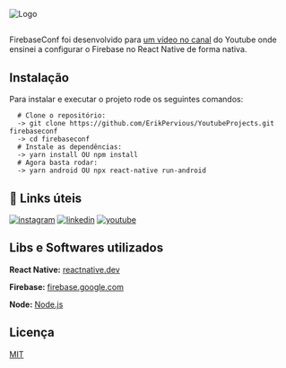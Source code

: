 
![Logo](https://user-images.githubusercontent.com/51729214/183916664-61457304-2bc1-4d70-8966-f536629b8c44.png)



##
FirebaseConf foi desenvolvido para
[um vídeo no canal](https://www.youtube.com/watch?v=ZZIdUt7QZVA)
do Youtube onde ensinei a configurar o Firebase no React 
Native de forma nativa.


## Instalação

Para instalar e executar o projeto rode os seguintes comandos:

```
  # Clone o repositório:
  -> git clone https://github.com/ErikPervious/YoutubeProjects.git firebaseconf
  -> cd firebaseconf
  # Instale as dependências:
  -> yarn install OU npm install
  # Agora basta rodar:
  -> yarn android OU npx react-native run-android
```
    
## 🔗 Links úteis
[![instagram](https://img.shields.io/badge/INSTAGRAM-993399?style=for-the-badge&logo=instagram&logoColor=white)](https://instagram.com/Erik_Pervious)
[![linkedin](https://img.shields.io/badge/linkedin-0A66C2?style=for-the-badge&logo=linkedin&logoColor=white)](https://www.linkedin.com/in/erikmatheus)
[![youtube](https://img.shields.io/badge/youtube-c4302b?style=for-the-badge&logo=youtube&logoColor=white)](https://youtube.com/ErikPervious)

## Libs e Softwares utilizados

**React Native:** [reactnative.dev](https://reactnative.dev/)

**Firebase:** [firebase.google.com](https://firebase.google.com/)

**Node:** [Node.js](https://nodejs.org/en/)


## Licença

[MIT](https://choosealicense.com/licenses/mit/)

